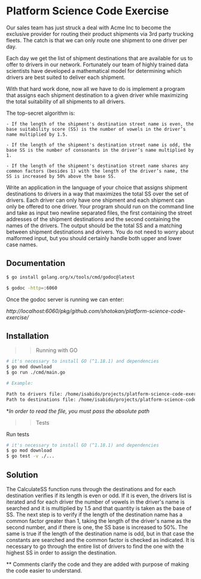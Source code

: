 # Platform Science Code Exercise

Our sales team has just struck a deal with Acme Inc to become the exclusive provider for routing their product shipments via 3rd party trucking fleets. The catch is that we can only route one shipment to one driver per day.

Each day we get the list of shipment destinations that are available for us to offer to drivers in our network. Fortunately our team of highly trained data scientists have developed a mathematical model for determining which drivers are best suited to deliver each shipment.

With that hard work done, now all we have to do is implement a program that assigns each shipment destination to a given driver while
maximizing the total suitability of all shipments to all drivers.


The top-secret algorithm is:


```
- If the length of the shipment's destination street name is even, the base suitability score (SS) is the number of vowels in the driver’s name multiplied by 1.5.

- If the length of the shipment's destination street name is odd, the base SS is the number of consonants in the driver’s name multiplied by 1.

- If the length of the shipment's destination street name shares any common factors (besides 1) with the length of the driver’s name, the SS is increased by 50% above the base SS.
```


Write an application in the language of your choice that assigns shipment destinations to drivers in a way that maximizes the total SS over the set of drivers. Each driver can only have one shipment and each shipment can only be offered to one driver. Your program should run on the command line and take as input two newline separated files, the first containing the street addresses of the shipment destinations and the second containing the names of the drivers. The output should be the total SS and a matching between shipment destinations and drivers. You do not need to worry about malformed input, but you should certainly handle both upper and lower case names.

## Documentation

```bash
$ go install golang.org/x/tools/cmd/godoc@latest

$ godoc -http=:6060
```

Once the godoc server is running we can enter:

*http://localhost:6060/pkg/github.com/shotokan/platform-science-code-exercise/*


## Installation

>> Running with GO

```bash
# it's necessary to install GO (^1.18.1) and dependencies
$ go mod download 
$ go run ./cmd/main.go 

# Example:

Path to drivers file: /home/isabido/projects/platform-science-code-exercise/data/streets.txt
Path to destinations file: /home/isabido/projects/platform-science-code-exercise/data/drivers.txt
```


**In order to read the file, you must pass the absolute path* 


>> Tests

Run tests

```bash
# it's necessary to install GO (^1.18.1) and dependencies
$ go mod download 
$ go test -v ./...
```

## Solution

The CalculateSS function runs through the destinations and for each destination verifies if its length is even or odd. If it is even, the drivers list is iterated and for each driver the number of vowels in the driver's name is searched and it is multiplied by 1.5 and that quantity is taken as the base of SS. The next step is to verify if the length of the destination name has a common factor greater than 1, taking the length of the driver's name as the second number, and if there is one, the SS base is increased to 50%. The same is true if the length of the destination name is odd, but in that case the constants are searched and the common factor is checked as indicated. It is necessary to go through the entire list of drivers to find the one with the highest SS in order to assign the destination.


** Comments clarify the code and they are added with purpose of making the code easier to understand. 